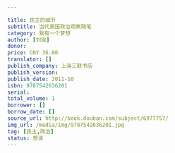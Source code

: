 ```yaml
---

title: 民主的细节
subtitle: 当代美国政治观察随笔
category: 我有一个梦想
author: [刘瑜]
donor: 
price: CNY 36.00
translator: []
publish_company: 上海三联书店
publish_version: 
publish_date: 2011-10
isbn: 9787542636201
serial: 
total_volume: 1
borrower: []
borrow_date: []
source_url: http://book.douban.com/subject/6977757/
img_url: /media/img/9787542636201.jpg
tag: [民主,政治]
status: 想读
---
```

